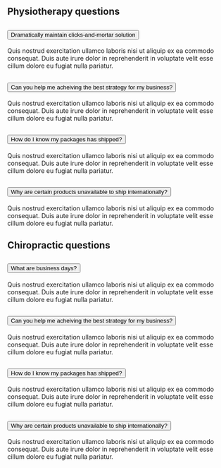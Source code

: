 <div class="faq-area pt-120 pb-90">
<div class="container">
    <div class="row">
    <div class="col-lg-6 mb-60">
        <div class="cm-faq-wrapper cm-faq-wrapper-1 pr-50">
        <div class="cm-faq-title mb-30">
            <h2>Physiotherapy questions</h2>
        </div>
        <div class="accordion" id="general_faqaccordion">
            <div class="accordion-item">
            <h2 class="accordion-header" id="order_one">
                <button class="accordion-button cm-faq-btn-2" type="button" data-bs-toggle="collapse" data-bs-target="#order__collapse_one" aria-expanded="true" aria-controls="order__collapse_one">
                Dramatically maintain clicks-and-mortar solution
                <span class="accordion-btn"></span>
                </button>
            </h2>
            <div id="order__collapse_one" class="accordion-collapse collapse show" aria-labelledby="order_one" data-bs-parent="#general_faqaccordion">
                <div class="accordion-body cm-faq-para">
                <p>Quis nostrud exercitation ullamco laboris nisi ut aliquip ex ea commodo consequat. Duis aute irure dolor in reprehenderit in voluptate velit esse cillum dolore eu fugiat nulla pariatur.</p>
                </div>
            </div>
            </div>
            <div class="accordion-item">
            <h2 class="accordion-header" id="order_two">
                <button class="accordion-button collapsed cm-faq-btn-2" type="button" data-bs-toggle="collapse" data-bs-target="#order__collapse_two" aria-expanded="false" aria-controls="order__collapse_two">
                    Can you help me acheiving the best strategy for  my business?
                    <span class="accordion-btn"></span>
                </button>
            </h2>
            <div id="order__collapse_two" class="accordion-collapse collapse" aria-labelledby="order_two" data-bs-parent="#general_faqaccordion">
                <div class="accordion-body cm-faq-para">
                    <p>Quis nostrud exercitation ullamco laboris nisi ut aliquip ex ea commodo consequat. Duis aute irure dolor in reprehenderit in voluptate velit esse cillum dolore eu fugiat nulla pariatur.</p>
                </div>
            </div>
            </div>
            <div class="accordion-item">
            <h2 class="accordion-header" id="order_three">
                <button class="accordion-button collapsed cm-faq-btn-2" type="button" data-bs-toggle="collapse" data-bs-target="#order__collapse_three" aria-expanded="false" aria-controls="order__collapse_three">
                How do I know my packages has shipped?
                <span class="accordion-btn"></span>
                </button>
            </h2>
            <div id="order__collapse_three" class="accordion-collapse collapse" aria-labelledby="order_three" data-bs-parent="#general_faqaccordion">
                <div class="accordion-body cm-faq-para">
                <p>Quis nostrud exercitation ullamco laboris nisi ut aliquip ex ea commodo consequat. Duis aute irure dolor in reprehenderit in voluptate velit esse cillum dolore eu fugiat nulla pariatur.</p>
                </div>
            </div>
            </div>
            <div class="accordion-item">
            <h2 class="accordion-header" id="order_four">
                <button class="accordion-button collapsed cm-faq-btn-2" type="button" data-bs-toggle="collapse" data-bs-target="#order__collapse_four" aria-expanded="false" aria-controls="order__collapse_four">
                Why are certain products unavailable to ship internationally?
                <span class="accordion-btn"></span>
                </button>
            </h2>
            <div id="order__collapse_four" class="accordion-collapse collapse" aria-labelledby="order_four" data-bs-parent="#general_faqaccordion">
                <div class="accordion-body cm-faq-para">
                <p>Quis nostrud exercitation ullamco laboris nisi ut aliquip ex ea commodo consequat. Duis aute irure dolor in reprehenderit in voluptate velit esse cillum dolore eu fugiat nulla pariatur.</p>
                </div>
            </div>
            </div>
        </div>
        </div>
    </div>
    <div class="col-lg-6 mb-60">
        <div class="cm-faq-wrapper cm-faq-wrapper-1 pl-50">
        <div class="cm-faq-title mb-30">
            <h2>Chiropractic questions</h2>
        </div>
        <div class="accordion" id="return_faqaccordion">
            <div class="accordion-item">
                <h2 class="accordion-header" id="digital_one">
                <button class="accordion-button cm-faq-btn-2" type="button" data-bs-toggle="collapse" data-bs-target="#digital__collapse_one" aria-expanded="true" aria-controls="digital__collapse_one">
                    What are business days?
                    <span class="accordion-btn"></span>
                </button>
                </h2>
                <div id="digital__collapse_one" class="accordion-collapse collapse show" aria-labelledby="digital_one" data-bs-parent="#return_faqaccordion">
                <div class="accordion-body cm-faq-para">
                    <p>Quis nostrud exercitation ullamco laboris nisi ut aliquip ex ea commodo consequat. Duis aute irure dolor in reprehenderit in voluptate velit esse cillum dolore eu fugiat nulla pariatur.</p>
                </div>
                </div>
            </div>
            <div class="accordion-item">
                <h2 class="accordion-header" id="digital_two">
                <button class="accordion-button collapsed cm-faq-btn-2" type="button" data-bs-toggle="collapse" data-bs-target="#digital__collapse_two" aria-expanded="false" aria-controls="digital__collapse_two">
                    Can you help me acheiving the best strategy for  my business?
                    <span class="accordion-btn"></span>
                </button>
                </h2>
                <div id="digital__collapse_two" class="accordion-collapse collapse" aria-labelledby="digital_two" data-bs-parent="#return_faqaccordion">
                <div class="accordion-body cm-faq-para">
                    <p>Quis nostrud exercitation ullamco laboris nisi ut aliquip ex ea commodo consequat. Duis aute irure dolor in reprehenderit in voluptate velit esse cillum dolore eu fugiat nulla pariatur.</p>
                </div>
                </div>
            </div>
            <div class="accordion-item">
                <h2 class="accordion-header" id="digital_three">
                <button class="accordion-button collapsed cm-faq-btn-2" type="button" data-bs-toggle="collapse" data-bs-target="#digital__collapse_three" aria-expanded="false" aria-controls="digital__collapse_three">
                How do I know my packages has shipped?
                <span class="accordion-btn"></span>
                </button>
            </h2>
            <div id="digital__collapse_three" class="accordion-collapse collapse" aria-labelledby="digital_three" data-bs-parent="#return_faqaccordion">
                <div class="accordion-body cm-faq-para">
                <p>Quis nostrud exercitation ullamco laboris nisi ut aliquip ex ea commodo consequat. Duis aute irure dolor in reprehenderit in voluptate velit esse cillum dolore eu fugiat nulla pariatur.</p>
                </div>
            </div>
            </div>
            <div class="accordion-item">
            <h2 class="accordion-header" id="digital_four">
                <button class="accordion-button collapsed cm-faq-btn-2" type="button" data-bs-toggle="collapse" data-bs-target="#digital__collapse_four" aria-expanded="false" aria-controls="digital__collapse_four">
                Why are certain products unavailable to ship internationally?
                <span class="accordion-btn"></span>
                </button>
            </h2>
            <div id="digital__collapse_four" class="accordion-collapse collapse" aria-labelledby="digital_four" data-bs-parent="#return_faqaccordion">
                <div class="accordion-body cm-faq-para">
                <p>Quis nostrud exercitation ullamco laboris nisi ut aliquip ex ea commodo consequat. Duis aute irure dolor in reprehenderit in voluptate velit esse cillum dolore eu fugiat nulla pariatur.</p>
                </div>
            </div>
            </div>
        </div>
        </div>
    </div>
    </div>
</div>
</div>